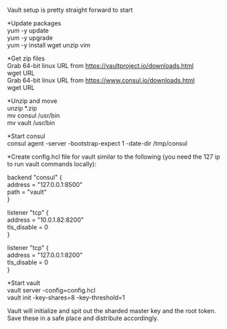 Vault setup is pretty straight forward to start  

*Update packages  
yum -y update  
yum -y upgrade  
yum -y install wget unzip vim  

*Get zip files  
Grab 64-bit linux URL from https://vaultproject.io/downloads.html  
wget URL  
Grab 64-bit linux URL from  https://www.consul.io/downloads.html  
wget URL  

*Unzip and move  
unzip *.zip  
mv consul /usr/bin  
mv vault /usr/bin 

*Start consul   
consul agent -server -bootstrap-expect 1 -date-dir /tmp/consul  

*Create config.hcl file for vault  similar to the following (you need the 127 ip to run vault commands locally):  

backend "consul" {  
  address = "127.0.0.1:8500"  
  path = "vault"  
}  

listener "tcp" {  
 address = "10.0.1.82:8200"  
 tls_disable = 0  
}  

listener "tcp" {  
 address = "127.0.0.1:8200"  
 tls_disable = 0  
}  


*Start vault  
vault server -config=config.hcl  
vault init -key-shares=8 -key-threshold=1  

Vault will initialize and spit out the sharded master key and the root token. Save these in a safe place and distribute accordingly.  